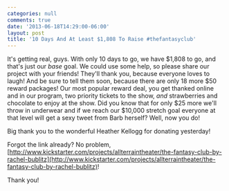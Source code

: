 ```yaml
---
categories: null
comments: true
date: '2013-06-18T14:29:00-06:00'
layout: post
title: '10 Days And At Least $1,808 To Raise #thefantasyclub'
---
```


It's getting real, guys. With only 10 days to go, we have $1,808 to go, and that's just our *base* goal. We could use some help, so please share our project with your friends! They'll thank you, because everyone loves to laugh! And be sure to tell them soon, because there are only 18 more $50 reward packages! Our most popular reward deal, you get thanked online and in our program, two priority tickets to the show, *and* strawberries and chocolate to enjoy at the show. Did you know that for only $25 more we'll throw in underwear and if we reach our $10,000 stretch goal everyone at that level will get a sexy tweet from Barb herself? Well, now you do!

Big thank you to the wonderful Heather Kellogg for donating yesterday! 

Forgot the link already? No problem, [http://www.kickstarter.com/projects/allterraintheater/the-fantasy-club-by-rachel-bublitz](http://www.kickstarter.com/projects/allterraintheater/the-fantasy-club-by-rachel-bublitz)!

Thank you!